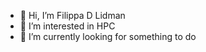 - 👋 Hi, I’m Filippa D Lidman
- 👀 I’m interested in HPC 
- 🌱 I’m currently looking for something to do


<!---
Flippzor/Flippzor is a ✨ special ✨ repository because its `README.md` (this file) appears on your GitHub profile.
You can click the Preview link to take a look at your changes.
--->
